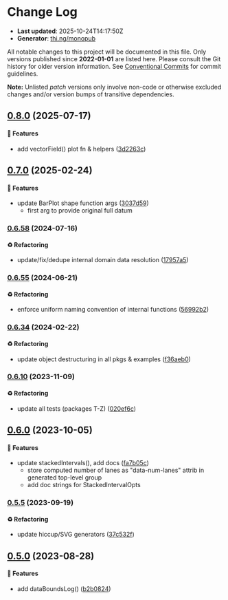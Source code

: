 # Change Log

- **Last updated**: 2025-10-24T14:17:50Z
- **Generator**: [thi.ng/monopub](https://thi.ng/monopub)

All notable changes to this project will be documented in this file.
Only versions published since **2022-01-01** are listed here.
Please consult the Git history for older version information.
See [Conventional Commits](https://conventionalcommits.org/) for commit guidelines.

**Note:** Unlisted _patch_ versions only involve non-code or otherwise excluded changes
and/or version bumps of transitive dependencies.

## [0.8.0](https://github.com/thi-ng/umbrella/tree/@thi.ng/viz@0.8.0) (2025-07-17)

#### 🚀 Features

- add vectorField() plot fn & helpers ([3d2263c](https://github.com/thi-ng/umbrella/commit/3d2263c))

## [0.7.0](https://github.com/thi-ng/umbrella/tree/@thi.ng/viz@0.7.0) (2025-02-24)

#### 🚀 Features

- update BarPlot shape function args ([3037d59](https://github.com/thi-ng/umbrella/commit/3037d59))
  - first arg to provide original full datum

### [0.6.58](https://github.com/thi-ng/umbrella/tree/@thi.ng/viz@0.6.58) (2024-07-16)

#### ♻️ Refactoring

- update/fix/dedupe internal domain data resolution ([17957a5](https://github.com/thi-ng/umbrella/commit/17957a5))

### [0.6.55](https://github.com/thi-ng/umbrella/tree/@thi.ng/viz@0.6.55) (2024-06-21)

#### ♻️ Refactoring

- enforce uniform naming convention of internal functions ([56992b2](https://github.com/thi-ng/umbrella/commit/56992b2))

### [0.6.34](https://github.com/thi-ng/umbrella/tree/@thi.ng/viz@0.6.34) (2024-02-22)

#### ♻️ Refactoring

- update object destructuring in all pkgs & examples ([f36aeb0](https://github.com/thi-ng/umbrella/commit/f36aeb0))

### [0.6.10](https://github.com/thi-ng/umbrella/tree/@thi.ng/viz@0.6.10) (2023-11-09)

#### ♻️ Refactoring

- update all tests (packages T-Z) ([020ef6c](https://github.com/thi-ng/umbrella/commit/020ef6c))

## [0.6.0](https://github.com/thi-ng/umbrella/tree/@thi.ng/viz@0.6.0) (2023-10-05)

#### 🚀 Features

- update stackedIntervals(), add docs ([fa7b05c](https://github.com/thi-ng/umbrella/commit/fa7b05c))
  - store computed number of lanes as "data-num-lanes" attrib in
    generated top-level group
  - add doc strings for StackedIntervalOpts

### [0.5.5](https://github.com/thi-ng/umbrella/tree/@thi.ng/viz@0.5.5) (2023-09-19)

#### ♻️ Refactoring

- update hiccup/SVG generators ([37c532f](https://github.com/thi-ng/umbrella/commit/37c532f))

## [0.5.0](https://github.com/thi-ng/umbrella/tree/@thi.ng/viz@0.5.0) (2023-08-28)

#### 🚀 Features

- add dataBoundsLog() ([b2b0824](https://github.com/thi-ng/umbrella/commit/b2b0824))
